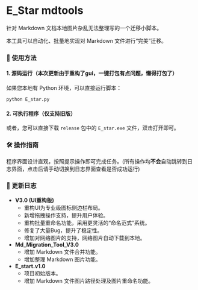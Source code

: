 # E_Star mdtools

针对 Markdown 文档本地图片杂乱无法整理写的一个迁移小脚本。

本工具可以自动化、批量地实现对 Markdown 文件进行“完美”迁移。

### 🚀 使用方法

#### 1. 源码运行（本次更新由于重构了gui，一键打包有点问题，懒得打包了）

如果您本地有 Python 环境，可以直接运行脚本：

```
python E_star.py
```

#### 2. 可执行程序（仅支持旧版）

或者，您可以直接下载 `release` 包中的 `E_star.exe` 文件，双击打开即可。

### 🛠️ 操作指南

程序界面设计直观，按照提示操作即可完成任务。(所有操作均**不会**自动跳转到日志界面，点击后请手动切换到日志界面查看是否成功运行)

### 📜 更新日志

- **V3.0 (UI重构版)**
  - 重构UI为专业级图标侧边栏布局。
  - 新增拖拽操作支持，提升用户体验。
  - 重构批量重命名功能，采用更灵活的“命名范式”系统。
  - 修复了大量Bug，提升了稳定性。
  - 增加对网络图片的支持，网络图片自动下载到本地。
- **Md_Migration_Tool_V3.0**
  - 增加 Markdown 文件合并功能。
  - 增加整理 Markdown 图片功能。
- **E_start.v1.0**
  - 项目初始版本。
  - 增加 Markdown 文件图片路径处理及图片重命名功能。
